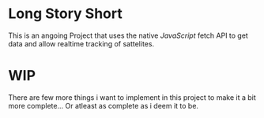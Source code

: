 # Long Story Short
This is an angoing Project that uses the native *JavaScript* fetch API to get data and allow realtime tracking of sattelites.

# WIP
There are few more things i want to implement in this project to make it a bit more complete... Or atleast as complete as i deem it to be.